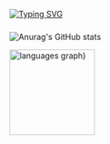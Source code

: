 [![Typing SVG](https://readme-typing-svg.herokuapp.com?font=Fira+Code&pause=1000&width=435&lines=Ola%2C+a+todos;Sou+o+Rodrigo)](https://git.io/typing-svg)


###

![Anurag's GitHub stats](https://github-readme-stats.vercel.app/api?username=roddie118&show_icons=true&theme=radical)

<div>
  <img src="https://github-readme-stats.vercel.app/api/top-langs/?username=Roddie118&locale=en&hide_title=false&layout=compact&card_width=320&langs_count=5&theme=prussian&hide_border=false" height="150" alt="languages graph)"/>
</div>

